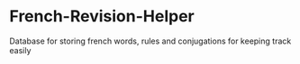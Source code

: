 # French-Revision-Helper
Database for storing french words, rules and conjugations for keeping track easily
